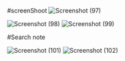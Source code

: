 #screenShoot
![Screenshot (97)](https://github.com/user-attachments/assets/920fe159-3806-43d3-bd7b-3aef9b479f32)

![Screenshot (98)](https://github.com/user-attachments/assets/9f45f4fb-86ae-4723-b0f0-3d649a73310f)
![Screenshot (99)](https://github.com/user-attachments/assets/1021dc68-7e33-42d8-ae23-3a7a29d9ded2)

#Search note 

![Screenshot (101)](https://github.com/user-attachments/assets/8b08726c-d2e2-48d6-b0c4-3da995096baa)
![Screenshot (102)](https://github.com/user-attachments/assets/b1880799-dfca-4c83-96a0-4c2351ca95c9)

